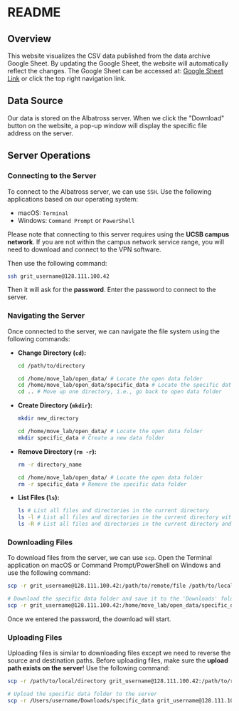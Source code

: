 # README

## Overview

This website visualizes the CSV data published from the data archive Google Sheet. By updating the Google Sheet, the website will automatically reflect the changes. The Google Sheet can be accessed at: [Google Sheet Link](https://docs.google.com/spreadsheets/d/19HGHLFto5FMGMW7fh9FCj7XZkjTxnd_q-yR6wkgsQPI/edit?usp=sharing) or click the top right navigation link.

## Data Source

Our data is stored on the Albatross server. When we click the "Download" button on the website, a pop-up window will display the specific file address on the server.

## Server Operations

### Connecting to the Server

To connect to the Albatross server, we can use `SSH`. Use the following applications based on our operating system:

* macOS: `Terminal`
* Windows: `Command Prompt` or `PowerShell`

Please note that connecting to this server requires using the **UCSB campus network**. If you are not within the campus network service range, you will need to download and connect to the VPN software.

Then use the following command:

```sh
ssh grit_username@128.111.100.42
```

Then it will ask for the **password**. Enter the password to connect to the server.

### Navigating the Server

Once connected to the server, we can navigate the file system using the following commands:

- **Change Directory (`cd`):**

  ```sh
  cd /path/to/directory

  cd /home/move_lab/open_data/ # Locate the open data folder
  cd /home/move_lab/open_data/specific_data # Locate the specific data folder
  cd .. # Move up one directory, i.e., go back to open data folder
  ```

- **Create Directory (`mkdir`):**

  ```sh
  mkdir new_directory

  cd /home/move_lab/open_data/ # Locate the open data folder 
  mkdir specific_data # Create a new data folder
  ```

- **Remove Directory (`rm -r`):**

  ```sh
  rm -r directory_name

  cd /home/move_lab/open_data/ # Locate the open data folder
  rm -r specific_data # Remove the specific data folder
  ```

- **List Files (`ls`):**

  ```sh
  ls # List all files and directories in the current directory
  ls -l # List all files and directories in the current directory with details
  ls -R # List all files and directories in the current directory and subdirectories
  ```

### Downloading Files

To download files from the server, we can use `scp`. Open the Terminal application on macOS or Command Prompt/PowerShell on Windows and use the following command:

```sh
scp -r grit_username@128.111.100.42:/path/to/remote/file /path/to/local/directory

# Download the specific data folder and save it to the 'Downloads' folder
scp -r grit_username@128.111.100.42:/home/move_lab/open_data/specific_data /Users/username/Downloads 
```

Once we entered the password, the download will start.

### Uploading Files

Uploading files is similar to downloading files except we need to reverse the source and destination paths. Before uploading files, make sure the **upload path exists on the server**! Use the following command:

```sh
scp -r /path/to/local/directory grit_username@128.111.100.42:/path/to/remote/file

# Upload the specific data folder to the server
scp -r /Users/username/Downloads/specific_data grit_username@128.111.100.42:/home/move_lab/open_data
```
